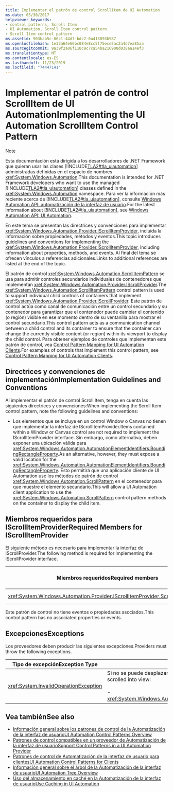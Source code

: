 ```yaml
---
title: Implementar el patrón de control ScrollItem de UI Automation
ms.date: 03/30/2017
helpviewer_keywords:
- control patterns, Scroll Item
- UI Automation, Scroll Item control pattern
- Scroll Item control pattern
ms.assetid: 903bab5c-80c1-44d7-bdc2-0a418893b987
ms.openlocfilehash: 1e33a64e66bc084e8cc5f75ece2ac2a4d7ea85aa
ms.sourcegitcommit: 9a39f2a06f110c9c7ca54ba216900d038aa14ef3
ms.translationtype: MT
ms.contentlocale: es-ES
ms.lasthandoff: 11/23/2019
ms.locfileid: "74447141"
---
```

# <a name="implementing-the-ui-automation-scrollitem-control-pattern"></a><span data-ttu-id="45f75-102">Implementar el patrón de control ScrollItem de UI Automation</span><span class="sxs-lookup"><span data-stu-id="45f75-102">Implementing the UI Automation ScrollItem Control Pattern</span></span>
> [!NOTE]
> <span data-ttu-id="45f75-103">Esta documentación está dirigida a los desarrolladores de .NET Framework que quieran usar las clases [!INCLUDE[TLA2#tla_uiautomation](../../../includes/tla2sharptla-uiautomation-md.md)] administradas definidas en el espacio de nombres <xref:System.Windows.Automation>.</span><span class="sxs-lookup"><span data-stu-id="45f75-103">This documentation is intended for .NET Framework developers who want to use the managed [!INCLUDE[TLA2#tla_uiautomation](../../../includes/tla2sharptla-uiautomation-md.md)] classes defined in the <xref:System.Windows.Automation> namespace.</span></span> <span data-ttu-id="45f75-104">Para ver la información más reciente acerca de [!INCLUDE[TLA2#tla_uiautomation](../../../includes/tla2sharptla-uiautomation-md.md)], consulte [Windows Automation API: automatización de la interfaz de usuario](/windows/win32/winauto/entry-uiauto-win32).</span><span class="sxs-lookup"><span data-stu-id="45f75-104">For the latest information about [!INCLUDE[TLA2#tla_uiautomation](../../../includes/tla2sharptla-uiautomation-md.md)], see [Windows Automation API: UI Automation](/windows/win32/winauto/entry-uiauto-win32).</span></span>  
  
 <span data-ttu-id="45f75-105">En este tema se presentan las directrices y convenciones para implementar <xref:System.Windows.Automation.Provider.IScrollItemProvider>, incluida la información sobre propiedades, métodos y eventos.</span><span class="sxs-lookup"><span data-stu-id="45f75-105">This topic introduces guidelines and conventions for implementing the <xref:System.Windows.Automation.Provider.IScrollItemProvider>, including information about properties, methods, and events.</span></span> <span data-ttu-id="45f75-106">Al final del tema se ofrecen vínculos a referencias adicionales.</span><span class="sxs-lookup"><span data-stu-id="45f75-106">Links to additional references are listed at the end of the topic.</span></span>  
  
 <span data-ttu-id="45f75-107">El patrón de control <xref:System.Windows.Automation.ScrollItemPattern> se usa para admitir controles secundarios individuales de contenedores que implementan <xref:System.Windows.Automation.Provider.IScrollProvider>.</span><span class="sxs-lookup"><span data-stu-id="45f75-107">The <xref:System.Windows.Automation.ScrollItemPattern> control pattern is used to support individual child controls of containers that implement <xref:System.Windows.Automation.Provider.IScrollProvider>.</span></span> <span data-ttu-id="45f75-108">Este patrón de control actúa como canal de comunicación entre un control secundario y su contenedor para garantizar que el contenedor puede cambiar el contenido (o región) visible en ese momento dentro de su ventanilla para mostrar el control secundario.</span><span class="sxs-lookup"><span data-stu-id="45f75-108">This control pattern acts as a communication channel between a child control and its container to ensure that the container can change the currently visible content (or region) within its viewport to display the child control.</span></span> <span data-ttu-id="45f75-109">Para obtener ejemplos de controles que implementan este patrón de control, vea [Control Pattern Mapping for UI Automation Clients](control-pattern-mapping-for-ui-automation-clients.md).</span><span class="sxs-lookup"><span data-stu-id="45f75-109">For examples of controls that implement this control pattern, see [Control Pattern Mapping for UI Automation Clients](control-pattern-mapping-for-ui-automation-clients.md).</span></span>  
  
<a name="Implementation_Guidelines_and_Conventions"></a>   
## <a name="implementation-guidelines-and-conventions"></a><span data-ttu-id="45f75-110">Directrices y convenciones de implementación</span><span class="sxs-lookup"><span data-stu-id="45f75-110">Implementation Guidelines and Conventions</span></span>  
 <span data-ttu-id="45f75-111">Al implementar el patrón de control Scroll Item, tenga en cuenta las siguientes directrices y convenciones:</span><span class="sxs-lookup"><span data-stu-id="45f75-111">When implementing the Scroll Item control pattern, note the following guidelines and conventions:</span></span>  
  
- <span data-ttu-id="45f75-112">Los elementos que se incluye en un control Window o Canvas no tienen que implementar la interfaz de IScrollItemProvider.</span><span class="sxs-lookup"><span data-stu-id="45f75-112">Items contained within a Window or Canvas control are not required to implement the IScrollItemProvider interface.</span></span> <span data-ttu-id="45f75-113">Sin embargo, como alternativa, deben exponer una ubicación válida para <xref:System.Windows.Automation.AutomationElementIdentifiers.BoundingRectangleProperty>.</span><span class="sxs-lookup"><span data-stu-id="45f75-113">As an alternative, however, they must expose a valid location for the <xref:System.Windows.Automation.AutomationElementIdentifiers.BoundingRectangleProperty>.</span></span> <span data-ttu-id="45f75-114">Esto permitirá que una aplicación cliente de UI Automation use los métodos de patrón de control <xref:System.Windows.Automation.ScrollPattern> en el contenedor para que muestre el elemento secundario.</span><span class="sxs-lookup"><span data-stu-id="45f75-114">This will allow a UI Automation client application to use the <xref:System.Windows.Automation.ScrollPattern> control pattern methods on the container to display the child item.</span></span>  
  
<a name="Required_Members_for_IScrollItemProvider"></a>   
## <a name="required-members-for-iscrollitemprovider"></a><span data-ttu-id="45f75-115">Miembros requeridos para IScrollItemProvider</span><span class="sxs-lookup"><span data-stu-id="45f75-115">Required Members for IScrollItemProvider</span></span>  
 <span data-ttu-id="45f75-116">El siguiente método es necesario para implementar la interfaz de IScrollProvider.</span><span class="sxs-lookup"><span data-stu-id="45f75-116">The following method is required for implementing the IScrollProvider interface.</span></span>  
  
|<span data-ttu-id="45f75-117">Miembros requeridos</span><span class="sxs-lookup"><span data-stu-id="45f75-117">Required members</span></span>|<span data-ttu-id="45f75-118">Tipo de miembro</span><span class="sxs-lookup"><span data-stu-id="45f75-118">Member type</span></span>|<span data-ttu-id="45f75-119">Notas</span><span class="sxs-lookup"><span data-stu-id="45f75-119">Notes</span></span>|  
|----------------------|-----------------|-----------|  
|<xref:System.Windows.Automation.Provider.IScrollItemProvider.ScrollIntoView%2A>|<span data-ttu-id="45f75-120">-   Method</span><span class="sxs-lookup"><span data-stu-id="45f75-120">-   Method</span></span>|<span data-ttu-id="45f75-121">Ninguno</span><span class="sxs-lookup"><span data-stu-id="45f75-121">None</span></span>|  
  
 <span data-ttu-id="45f75-122">Este patrón de control no tiene eventos o propiedades asociados.</span><span class="sxs-lookup"><span data-stu-id="45f75-122">This control pattern has no associated properties or events.</span></span>  
  
<a name="Exceptions"></a>   
## <a name="exceptions"></a><span data-ttu-id="45f75-123">Excepciones</span><span class="sxs-lookup"><span data-stu-id="45f75-123">Exceptions</span></span>  
 <span data-ttu-id="45f75-124">Los proveedores deben producir las siguientes excepciones.</span><span class="sxs-lookup"><span data-stu-id="45f75-124">Providers must throw the following exceptions.</span></span>  
  
|<span data-ttu-id="45f75-125">Tipo de excepción</span><span class="sxs-lookup"><span data-stu-id="45f75-125">Exception Type</span></span>|<span data-ttu-id="45f75-126">Condición</span><span class="sxs-lookup"><span data-stu-id="45f75-126">Condition</span></span>|  
|--------------------|---------------|  
|<xref:System.InvalidOperationException>|<span data-ttu-id="45f75-127">Si no se puede desplazar un elemento en la vista:</span><span class="sxs-lookup"><span data-stu-id="45f75-127">If an item cannot be scrolled into view:</span></span><br /><br /> -   <xref:System.Windows.Automation.ScrollItemPattern.ScrollIntoView%2A>|  
  
## <a name="see-also"></a><span data-ttu-id="45f75-128">Vea también</span><span class="sxs-lookup"><span data-stu-id="45f75-128">See also</span></span>

- [<span data-ttu-id="45f75-129">Información general sobre los patrones de control de la Automatización de la interfaz de usuario</span><span class="sxs-lookup"><span data-stu-id="45f75-129">UI Automation Control Patterns Overview</span></span>](ui-automation-control-patterns-overview.md)
- [<span data-ttu-id="45f75-130">Patrones de control compatibles en un proveedor de Automatización de la interfaz de usuario</span><span class="sxs-lookup"><span data-stu-id="45f75-130">Support Control Patterns in a UI Automation Provider</span></span>](support-control-patterns-in-a-ui-automation-provider.md)
- [<span data-ttu-id="45f75-131">Patrones de control de Automatización de la interfaz de usuario para clientes</span><span class="sxs-lookup"><span data-stu-id="45f75-131">UI Automation Control Patterns for Clients</span></span>](ui-automation-control-patterns-for-clients.md)
- [<span data-ttu-id="45f75-132">Información general sobre el árbol de la Automatización de la interfaz de usuario</span><span class="sxs-lookup"><span data-stu-id="45f75-132">UI Automation Tree Overview</span></span>](ui-automation-tree-overview.md)
- [<span data-ttu-id="45f75-133">Uso del almacenamiento en caché en la Automatización de la interfaz de usuario</span><span class="sxs-lookup"><span data-stu-id="45f75-133">Use Caching in UI Automation</span></span>](use-caching-in-ui-automation.md)

